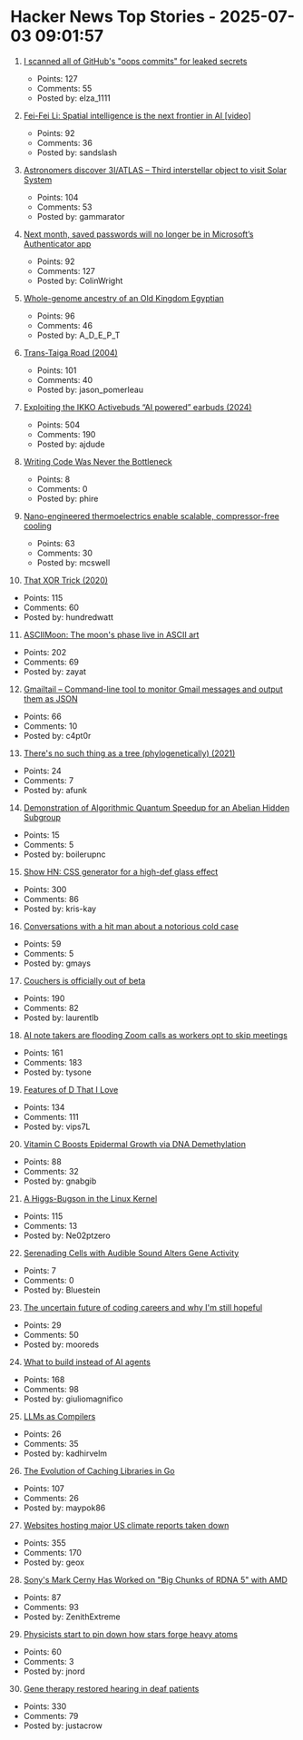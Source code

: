 # Hacker News Top Stories - 2025-07-03 09:01:57

1. [I scanned all of GitHub's "oops commits" for leaked secrets](https://trufflesecurity.com/blog/guest-post-how-i-scanned-all-of-github-s-oops-commits-for-leaked-secrets)
   - Points: 127
   - Comments: 55
   - Posted by: elza_1111

2. [Fei-Fei Li: Spatial intelligence is the next frontier in AI [video]](https://www.youtube.com/watch?v=_PioN-CpOP0)
   - Points: 92
   - Comments: 36
   - Posted by: sandslash

3. [Astronomers discover 3I/ATLAS – Third interstellar object to visit Solar System](https://www.abc.net.au/news/science/2025-07-03/3i-atlas-a11pl3z-interstellar-object-in-our-solar-system/105489180)
   - Points: 104
   - Comments: 53
   - Posted by: gammarator

4. [Next month, saved passwords will no longer be in Microsoft’s Authenticator app](https://www.cnet.com/tech/microsoft-will-delete-your-passwords-in-one-month-do-this-asap/)
   - Points: 92
   - Comments: 127
   - Posted by: ColinWright

5. [Whole-genome ancestry of an Old Kingdom Egyptian](https://www.nature.com/articles/s41586-025-09195-5)
   - Points: 96
   - Comments: 46
   - Posted by: A_D_E_P_T

6. [Trans-Taiga Road (2004)](https://www.jamesbayroad.com/ttr/index.html)
   - Points: 101
   - Comments: 40
   - Posted by: jason_pomerleau

7. [Exploiting the IKKO Activebuds “AI powered” earbuds (2024)](https://blog.mgdproductions.com/ikko-activebuds/)
   - Points: 504
   - Comments: 190
   - Posted by: ajdude

8. [Writing Code Was Never the Bottleneck](https://ordep.dev/posts/writing-code-was-never-the-bottleneck)
   - Points: 8
   - Comments: 0
   - Posted by: phire

9. [Nano-engineered thermoelectrics enable scalable, compressor-free cooling](https://www.jhuapl.edu/news/news-releases/250521-apl-thermoelectrics-enable-compressor-free-cooling)
   - Points: 63
   - Comments: 30
   - Posted by: mcswell

10. [That XOR Trick (2020)](https://florian.github.io//xor-trick/)
   - Points: 115
   - Comments: 60
   - Posted by: hundredwatt

11. [ASCIIMoon: The moon's phase live in ASCII art](https://asciimoon.com/)
   - Points: 202
   - Comments: 69
   - Posted by: zayat

12. [Gmailtail – Command-line tool to monitor Gmail messages and output them as JSON](https://github.com/c4pt0r/gmailtail)
   - Points: 66
   - Comments: 10
   - Posted by: c4pt0r

13. [There's no such thing as a tree (phylogenetically) (2021)](https://eukaryotewritesblog.com/2021/05/02/theres-no-such-thing-as-a-tree/)
   - Points: 24
   - Comments: 7
   - Posted by: afunk

14. [Demonstration of Algorithmic Quantum Speedup for an Abelian Hidden Subgroup](https://journals.aps.org/prx/abstract/10.1103/PhysRevX.15.021082)
   - Points: 15
   - Comments: 5
   - Posted by: boilerupnc

15. [Show HN: CSS generator for a high-def glass effect](https://glass3d.dev/)
   - Points: 300
   - Comments: 86
   - Posted by: kris-kay

16. [Conversations with a hit man about a notorious cold case](https://magazine.atavist.com/confessions-of-a-hit-man-larry-thompson-jim-leslie-george-dartois-louisiana-shreveport-cold-case/)
   - Points: 59
   - Comments: 5
   - Posted by: gmays

17. [Couchers is officially out of beta](https://couchers.org/blog/2025/07/01/releasing-couchers-v1)
   - Points: 190
   - Comments: 82
   - Posted by: laurentlb

18. [AI note takers are flooding Zoom calls as workers opt to skip meetings](https://www.washingtonpost.com/technology/2025/07/02/ai-note-takers-meetings-bots/)
   - Points: 161
   - Comments: 183
   - Posted by: tysone

19. [Features of D That I Love](https://bradley.chatha.dev/blog/dlang-propaganda/features-of-d-that-i-love/)
   - Points: 134
   - Comments: 111
   - Posted by: vips7L

20. [Vitamin C Boosts Epidermal Growth via DNA Demethylation](https://www.jidonline.org/article/S0022-202X(25)00416-6/fulltext)
   - Points: 88
   - Comments: 32
   - Posted by: gnabgib

21. [A Higgs-Bugson in the Linux Kernel](https://blog.janestreet.com/a-higgs-bugson-in-the-linux-kernel/)
   - Points: 115
   - Comments: 13
   - Posted by: Ne02ptzero

22. [Serenading Cells with Audible Sound Alters Gene Activity](https://www.scientificamerican.com/article/cells-can-hear-sounds-and-respond-genetically/)
   - Points: 7
   - Comments: 0
   - Posted by: Bluestein

23. [The uncertain future of coding careers and why I'm still hopeful](https://jonmagic.com/posts/the-uncertain-future-of-coding-careers-and-why-im-still-hopeful/)
   - Points: 29
   - Comments: 50
   - Posted by: mooreds

24. [What to build instead of AI agents](https://decodingml.substack.com/p/stop-building-ai-agents)
   - Points: 168
   - Comments: 98
   - Posted by: giuliomagnifico

25. [LLMs as Compilers](https://resync-games.com/blog/engineering/llms-as-compiler)
   - Points: 26
   - Comments: 35
   - Posted by: kadhirvelm

26. [The Evolution of Caching Libraries in Go](https://maypok86.github.io/otter/blog/cache-evolution/)
   - Points: 107
   - Comments: 26
   - Posted by: maypok86

27. [Websites hosting major US climate reports taken down](https://apnews.com/article/climate-change-national-assessment-nasa-white-house-057cec699caef90832d8b10f21a6ffe8)
   - Points: 355
   - Comments: 170
   - Posted by: geox

28. [Sony's Mark Cerny Has Worked on "Big Chunks of RDNA 5" with AMD](https://overclock3d.net/news/gpu-displays/sonys-mark-cerny-has-worked-on-big-chunks-of-rdna-5-with-amd/)
   - Points: 87
   - Comments: 93
   - Posted by: ZenithExtreme

29. [Physicists start to pin down how stars forge heavy atoms](https://www.quantamagazine.org/physicists-start-to-pin-down-how-stars-forge-heavy-atoms-20250702/)
   - Points: 60
   - Comments: 3
   - Posted by: jnord

30. [Gene therapy restored hearing in deaf patients](https://news.ki.se/gene-therapy-restored-hearing-in-deaf-patients)
   - Points: 330
   - Comments: 79
   - Posted by: justacrow

